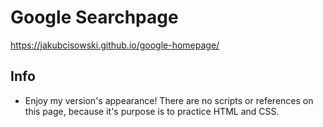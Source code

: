 # Google Searchpage
https://jakubcisowski.github.io/google-homepage/

## Info
*	Enjoy my version's appearance! There are no scripts or references on this page, because it's purpose is to practice HTML and CSS.
